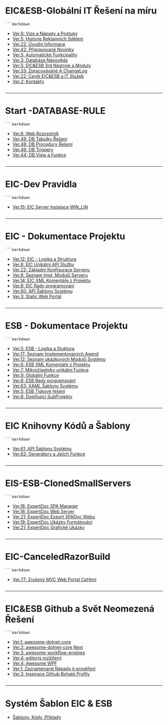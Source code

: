 ﻿
# EIC&ESB-Globální IT Řešení na míru  

    ```markdown  
- [Ver.9: Vize a Nápady a Postupy](VizeaNápadyaPostupy.md)   
- [Ver.5: Historie Reklamních Sdělení](HistorieReklamníchSdělení.md)   
- [Ver.22: Úvodní Informace](ÚvodníInformace.md)   
- [Ver.42: Připravované Novinky](PřipravovanéNovinky.md)   
- [Ver.5: Automatické Funkcinality](AutomatickéFunkcinality.md)   
- [Ver.3: Databáze Nápověda](DatabázeNápověda.md)   
- [Ver.5: EIC&ESB 3rd Nástroje a Moduly](EIC&ESB3rdNástrojeaModuly.md)   
- [Ver.33: Zpracováváné A ChangeLog](ZpracovávánéAChangeLog.md)   
- [Ver.22: Ceník EIC&ESB a IT Služeb](CeníkEIC&ESBaITSlužeb.md)   
- [Ver.2: Kontakty](Kontakty.md)   
    ```  

---
# Start -DATABASE-RULE  

    ```markdown  
- [Ver.8: Web Rozcestník](WebRozcestník.md)   
- [Ver.49: DB Tabulky Řešení](DBTabulkyŘešení.md)   
- [Ver.48: DB Procedury Řešení](DBProceduryŘešení.md)   
- [Ver.46: DB Triggery](DBTriggery.md)   
- [Ver.44: DB View a Funkce](DBViewaFunkce.md)   
    ```  

---
# EIC-Dev Pravidla  

    ```markdown  
- [Ver.15: EIC Server Instalace WIN_LIN](EICServerInstalaceWIN_LIN.md)   
    ```  

---
# EIC - Dokumentace Projektu  

    ```markdown  
- [Ver.12: EIC - Logika a Struktura](EIC-LogikaaStruktura.md)   
- [Ver.8: EIC Unikátní API Služby](EICUnikátníAPISlužby.md)   
- [Ver.22: Základní Konfigurace Serveru](ZákladníKonfiguraceServeru.md)   
- [Ver.8: Seznam Impl. Modulů Serveru](SeznamImpl.ModulůServeru.md)   
- [Ver.14: EIC XML Komentáře z Projektu](EICXMLKomentářezProjektu.md)   
- [Ver.8: EIC Rady programování](EICRadyprogramování.md)   
- [Ver.60: API Šablony Systému](APIŠablonySystému.md)   
- [Ver.3: Static Web Portál](StaticWebPortál.md)   
    ```  

---
# ESB - Dokumentace Projektu  

    ```markdown  
- [Ver.5: ESB - Logika a Stuktura](ESB-LogikaaStuktura.md)   
- [Ver.17:  Seznam Implementovaných Agend](SeznamImplementovanýchAgend.md)   
- [Ver.12: Seznam ukázkových Modulů Systému](SeznamukázkovýchModulůSystému.md)   
- [Ver.6: ESB XML Komentáře z Projektu](ESBXMLKomentářezProjektu.md)   
- [Ver.7: Mikročíselníky unikátní Funkce](MikročíselníkyunikátníFunkce.md)   
- [Ver.9: Globální Funkce](GlobálníFunkce.md)   
- [Ver.8: ESB Rady programování](ESBRadyprogramování.md)   
- [Ver.63: XAML Šablony Systému](XAMLŠablonySystému.md)   
- [Ver.5: ESB Tiskové řešení](ESBTiskovéřešení.md)   
- [Ver.8: Doplňující SubProjekty](DoplňujícíSubProjekty.md)   
    ```  

---
# EIC Knihovny Kódů a Šablony  

    ```markdown  
- [Ver.61: API Šablony Systému](APIŠablonySystému.md)   
- [Ver.62: Generátory a Jejich Funkce](GenerátoryaJejichFunkce.md)   
    ```  

---
# EIS-ESB-ClonedSmallServers  

    ```markdown  
- [Ver.18: ExpertDoc SPA Manager](ExpertDocSPAManager.md)   
- [Ver.18: ExpertDoc Web Server](ExpertDocWebServer.md)   
- [Ver.21: ExpertDoc Export SPADoc Webu](ExpertDocExportSPADocWebu.md)   
- [Ver.19: ExpertDoc Ukázky Formátování](ExpertDocUkázkyFormátování.md)   
- [Ver.21: ExpertDoc Grafické Ukázky](ExpertDocGrafickéUkázky.md)   
    ```  

---
# EIC-CanceledRazorBuild  

    ```markdown  
- [Ver.77: Zrušený MVC Web Portal CsHtml](ZrušenýMVCWebPortalCsHtml.md)   
    ```  

---
# EIC&ESB Github a Svět Neomezená Řešení   

    ```markdown  
- [Ver.1: awesome-dotnet-core](awesome-dotnet-core.md)   
- [Ver.2: awesome-dotnet-core Next](awesome-dotnet-coreNext.md)   
- [Ver.3: awesome-workflow-engines](awesome-workflow-engines.md)   
- [Ver.4: editorjs rozšířený](editorjsrozšířený.md)   
- [Ver.4: Awesome WPF](AwesomeWPF.md)   
- [Ver.1: Zaznamenané Nápady k prověření ](ZaznamenanéNápadykprověření.md)   
- [Ver.3: Inspirace Github Bohaté Profily ](InspiraceGithubBohatéProfily.md)   
    ```  

---
# Systém Šablon EIC & ESB 

- [Šablony, Kódy, Příklady](./templates/index.md)   
